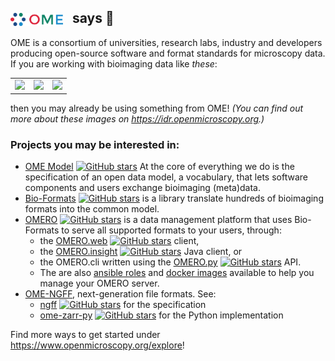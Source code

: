##  <a href="https://www.openmicroscopy.org"><img alt="OME" src="https://raw.githubusercontent.com/sbesson/artwork/main/ome/ome-main-nav.svg" style="height:1em; vertical-align:bottom;"/></a> &nbsp; says 👋



OME is a consortium of universities, research labs, industry and developers
producing open-source software and format standards for microscopy data. If you are working with bioimaging data
like _these_:

|  |  |  |
|:--------------:|:-----------------:|:------------:|
| <img src="https://pbs.twimg.com/media/FD2H-BvWUAAt2Sw?format=jpg&name=large" width="100"> | <img src="https://pbs.twimg.com/media/E_0OLIxVEAo0ENk?format=jpg&name=4096x4096" width="100"> | <img src="https://pbs.twimg.com/media/E-MtTqtXEAYnvhv?format=png&name=900x900" width="100" > | 

then you may already be using something from OME!  _(You can find out more about these images on <https://idr.openmicroscopy.org>.)_


### Projects you may be interested in: ###
* [OME Model](https://github.com/ome/ome-model) [![GitHub stars](https://badgen.net/github/stars/ome/ome-model)](https://GitHub.com/ome/ome-model/stargazers/)
  At the core of everything we do is the specification of an open data model, a vocabulary, that lets software components and users exchange bioimaging (meta)data.
* [Bio-Formats](https://github.com/ome/bioformats) [![GitHub stars](https://badgen.net/github/stars/ome/bioformats)](https://GitHub.com/ome/bioformats/stargazers/)
  is a library translate hundreds of bioimaging formats into the common model.
* [OMERO](https://github.com/ome/openmicroscopy) [![GitHub stars](https://badgen.net/github/stars/ome/openmicroscopy)](https://GitHub.com/ome/openmicroscopy/stargazers/)
  is a data management platform that uses Bio-Formats to serve all supported formats to your users, through:
  - the [OMERO.web](https://github.com/ome/omero-web) [![GitHub stars](https://badgen.net/github/stars/ome/omero-web)](https://GitHub.com/ome/omero-web/stargazers/) client,
  - the [OMERO.insight](https://github.com/ome/omero-insight) [![GitHub stars](https://badgen.net/github/stars/ome/omero-insight)](https://GitHub.com/ome/omero-insight/stargazers/) Java client, or
  - the OMERO.cli written using the [OMERO.py](https://github.com/ome/omero-py) [![GitHub stars](https://badgen.net/github/stars/ome/omero-py)](https://GitHub.com/ome/omero-py/stargazers/) API.
  - The are also [ansible roles](https://github.com/orgs/ome/repositories?q=ansible-role-omero&type=&language=&sort=) and [docker images](https://github.com/orgs/ome/repositories?q=docker&type=&language=&sort=)
    available to help you manage your OMERO server.
* [OME-NGFF](https://ngff.openmicroscopy.org/latest), next-generation file formats. See:
  - [ngff](https://github.com/ome/ngff) [![GitHub stars](https://badgen.net/github/stars/ome/ngff)](https://GitHub.com/ome/ngff/stargazers/) for the specification
  - [ome-zarr-py](https://github.com/ome/ome-zarr-py) [![GitHub stars](https://badgen.net/github/stars/ome/ome-zarr-py)](https://GitHub.com/ome/ome-zarr-py/stargazers/) for the Python implementation

Find more ways to get started under <https://www.openmicroscopy.org/explore>!
